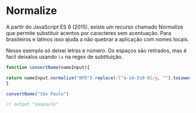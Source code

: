 # Normalize

 A partir do JavaScript ES 6 (2015), existe um recurso chamado Normalize que permite substituir acentos por caracteres sem acentuação.
 Para brasileiros e latinos isso ajuda a não quebrar a aplicação com nomes locais. 


Nesse exemplo só deixei letras e número. Os espaços são retirados, mas é facil deixalos usando `\s` na regex de subtituição. 
 ```JavaScript
function convertName(nameInput){

return nameInput.normalize("NFD").replace(/[^a-zA-Zs0-9]/g, "").toLowerCase();
}

convertName("São Paulo")

// output "saopaulo"
 ```
